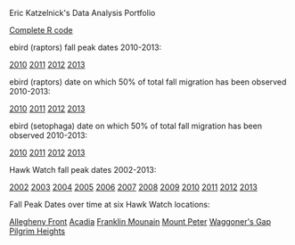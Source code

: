 Eric Katzelnick's Data Analysis Portfolio

<a href="https://github.com/ekatzelnick/ekatzelnick.github.io/blob/master/trimmed_capstone_script.R">Complete R code</a>


ebird (raptors) fall peak dates 2010-2013:

<a href="https://github.com/ekatzelnick/ekatzelnick.github.io/blob/master/ebird2010_peak_fast.gif">2010</a>
<a href="https://github.com/ekatzelnick/ekatzelnick.github.io/blob/master/ebird2011_peak_fast.gif">2011</a>
<a href="https://github.com/ekatzelnick/ekatzelnick.github.io/blob/master/ebird2012_peak_fast.gif">2012</a>
<a href="https://github.com/ekatzelnick/ekatzelnick.github.io/blob/master/ebird2013_peak._fastgif">2013</a>


ebird (raptors) date on which 50% of total fall migration has been observed 2010-2013:

<a href="https://github.com/ekatzelnick/ekatzelnick.github.io/blob/master/ebird2010_half_fast.gif">2010</a>
<a href="https://github.com/ekatzelnick/ekatzelnick.github.io/blob/master/ebird2011_half_fast.gif">2011</a>
<a href="https://github.com/ekatzelnick/ekatzelnick.github.io/blob/master/ebird2012_half_fast.gif">2012</a>
<a href="https://github.com/ekatzelnick/ekatzelnick.github.io/blob/master/ebird2013_half_fast.gif">2013</a>

ebird (setophaga) date on which 50% of total fall migration has been observed 2010-2013:

<a href="https://github.com/ekatzelnick/ekatzelnick.github.io/blob/master/setop2010_half_fast.gif">2010</a>
<a href="https://github.com/ekatzelnick/ekatzelnick.github.io/blob/master/setop2011_half_fast.gif">2011</a>
<a href="https://github.com/ekatzelnick/ekatzelnick.github.io/blob/master/setop2012_half_fast.gif">2012</a>
<a href="https://github.com/ekatzelnick/ekatzelnick.github.io/blob/master/setop2013_half_fast.gif">2013</a>

Hawk Watch fall peak dates 2002-2013:

<a href="https://github.com/ekatzelnick/ekatzelnick.github.io/blob/master/hawk2_peak_fast.gif">2002</a>
<a href="https://github.com/ekatzelnick/ekatzelnick.github.io/blob/master/hawk3_peak_fast.gif">2003</a>
<a href="https://github.com/ekatzelnick/ekatzelnick.github.io/blob/master/hawk4_peak_fast.gif">2004</a>
<a href="https://github.com/ekatzelnick/ekatzelnick.github.io/blob/master/hawk5_peak_fast.gif">2005</a>
<a href="https://github.com/ekatzelnick/ekatzelnick.github.io/blob/master/hawk6_peak_fast.gif">2006</a>
<a href="https://github.com/ekatzelnick/ekatzelnick.github.io/blob/master/hawk7_peak_fast.gif">2007</a>
<a href="https://github.com/ekatzelnick/ekatzelnick.github.io/blob/master/hawk8_peak_fast.gif">2008</a>
<a href="https://github.com/ekatzelnick/ekatzelnick.github.io/blob/master/hawk9_peak_fast.gif">2009</a>
<a href="https://github.com/ekatzelnick/ekatzelnick.github.io/blob/master/hawk10_peak_fast.gif">2010</a>
<a href="https://github.com/ekatzelnick/ekatzelnick.github.io/blob/master/hawk11_peak_fast.gif">2011</a>
<a href="https://github.com/ekatzelnick/ekatzelnick.github.io/blob/master/hawk12_peak_fast.gif">2012</a>
<a href="https://github.com/ekatzelnick/ekatzelnick.github.io/blob/master/hawk13_peak_fast.gif">2013</a>

Fall Peak Dates over time at six Hawk Watch locations:

<a href="https://github.com/ekatzelnick/ekatzelnick.github.io/blob/master/Allegheny.png">Allegheny Front</a>
<a href="https://github.com/ekatzelnick/ekatzelnick.github.io/blob/master/Acadia_plot.png">Acadia</a>
<a href="https://github.com/ekatzelnick/ekatzelnick.github.io/blob/master/Franklin.png">Franklin Mounain</a>
<a href="https://github.com/ekatzelnick/ekatzelnick.github.io/blob/master/mount_peter.png">Mount Peter</a>
<a href="https://github.com/ekatzelnick/ekatzelnick.github.io/blob/master/Waggoner.png">Waggoner's Gap</a>
<a href="https://github.com/ekatzelnick/ekatzelnick.github.io/blob/master/Pilgrim.png">Pilgrim Heights</a>



